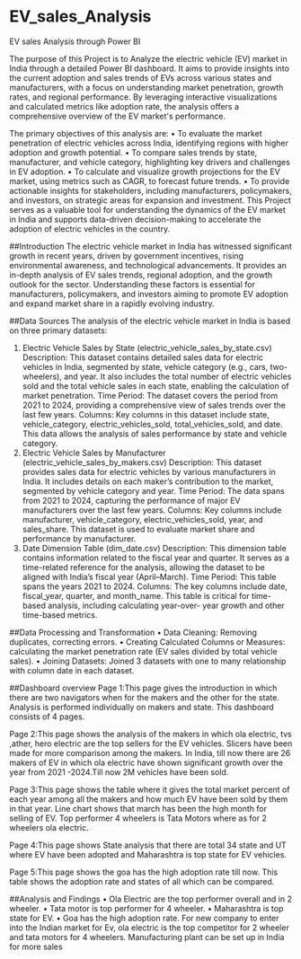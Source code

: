 # EV_sales_Analysis
EV sales Analysis through Power BI

The purpose of this Project is to Analyze the electric vehicle (EV) market in India through a detailed Power BI dashboard. It aims to provide insights into the current adoption and sales trends of EVs across various states and manufacturers, with a focus on understanding market penetration, growth rates, and regional performance. By leveraging interactive visualizations and calculated metrics like adoption rate, the analysis offers a comprehensive overview of the EV market's performance.

The primary objectives of this analysis are:
•	To evaluate the market penetration of electric vehicles across India, identifying regions with higher adoption and growth potential.
•	To compare sales trends by state, manufacturer, and vehicle category, highlighting key drivers and challenges in EV adoption.
•	To calculate and visualize growth projections for the EV market, using metrics such as CAGR, to forecast future trends.
•	To provide actionable insights for stakeholders, including manufacturers, policymakers, and investors, on strategic areas for expansion and investment.
This Project serves as a valuable tool for understanding the dynamics of the EV market in India and supports data-driven decision-making to accelerate the adoption of electric vehicles in the country.


##Introduction
The electric vehicle market in India has witnessed significant growth in recent years, driven by government incentives, rising environmental awareness, and technological advancements. It provides an in-depth analysis of EV sales trends, regional adoption, and the growth outlook for the sector. Understanding these factors is essential for manufacturers, policymakers, and investors aiming to promote EV adoption and expand market share in a rapidly evolving industry.


##Data Sources
The analysis of the electric vehicle market in India is based on three primary datasets:
1.	Electric Vehicle Sales by State (electric_vehicle_sales_by_state.csv)
    Description: This dataset contains detailed sales data for electric vehicles in India, segmented by state, vehicle category (e.g., cars, two-wheelers), and 
                year. It also includes the total number of electric vehicles sold and the total vehicle sales in each state, enabling the calculation of market 
                penetration.
    Time Period: The dataset covers the period from 2021 to 2024, providing a comprehensive view of sales trends over the last few years.
    Columns: Key columns in this dataset include state, vehicle_category, electric_vehicles_sold, total_vehicles_sold, and date. This data allows the analysis of 
            sales performance by state and vehicle category.
2.	Electric Vehicle Sales by Manufacturer (electric_vehicle_sales_by_makers.csv)
  	Description: This dataset provides sales data for electric vehicles by various manufacturers in India. It includes details on each maker’s contribution to the 
                market, segmented by vehicle category and year.
    Time Period: The data spans from 2021 to 2024, capturing the performance of major EV manufacturers over the last few years.
    Columns: Key columns include manufacturer, vehicle_category, electric_vehicles_sold, year, and sales_share. This dataset is used to evaluate market share and 
             performance by manufacturer.
3.	Date Dimension Table (dim_date.csv)
    Description: This dimension table contains information related to the fiscal year and quarter. It serves as a time-related reference for the analysis, allowing 
                the dataset to be aligned with India’s fiscal year (April–March).
    Time Period: This table spans the years 2021 to 2024.
    Columns: The key columns include date, fiscal_year, quarter, and month_name. This table is critical for time-based analysis, including calculating year-over- 
             year growth and other time-based metrics.

##Data Processing and Transformation
•	Data Cleaning: Removing duplicates, correcting errors.
•	Creating Calculated Columns or Measures: calculating the market penetration rate (EV sales divided by total vehicle sales).
•	Joining Datasets: Joined 3 datasets with one to many relationship with column date in each dataset.

##Dashboard overview
Page 1:This page gives the introduction in which there are two navigators when for the makers and the other for the state. Analysis is performed individually on makers and state. This dashboard consists of 4 pages.

Page 2:This page shows the analysis of the makers in which ola electric, tvs ,ather, hero electric are the top sellers for the EV vehicles. Slicers have been made for more comparison among the makers. In India, till now there are 26 makers of EV in which ola electric have shown significant growth over the year from 2021 -2024.Till now 2M vehicles have been sold.

Page 3:This page shows the table where it gives the total market percent of each year among all the makers and how much EV have been sold by them in that year. Line chart shows that march has been the high month for selling of EV. Top performer 4 wheelers is Tata Motors where as for 2 wheelers ola electric.

Page 4:This page shows State analysis that there are total 34 state and UT where EV have been adopted and Maharashtra is top state for EV vehicles.   

Page 5:This page shows the goa has the high adoption rate till now. This table shows the adoption rate and states of all which can be compared.


##Analysis and Findings
•	Ola Electric are the top performer overall and in 2 wheeler.
•	Tata motor is top performer for 4 wheeler.
•	Maharashtra is top state for EV.
•	Goa has the high adoption rate.
For new company to enter into the Indian market for Ev, ola electric is the top competitor for 2 wheeler and tata motors for 4 wheelers. Manufacturing plant can be set up in India for more sales



